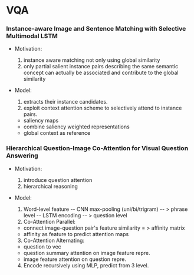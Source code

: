 # VQA  
### Instance-aware Image and Sentence Matching with Selective Multimodal LSTM

* Motivation:  
  1. instance aware matching not only using global similarity  
  2. only partial salient instance pairs describing the same semantic concept can actually be associated and contribute to the global similarity  
  
* Model:
  1. extracts their instance candidates.  
  2. exploit context attention scheme to selectively attend to instance pairs.
    * saliency maps
    * combine saliency weighted representations
    * global context as reference
  
### Hierarchical Question-Image Co-Attention for Visual Question Answering

* Motivation:
  1. introduce question attention
  2. hierarchical reasoning
* Model:  
  1. Word-level feature -- CNN max-pooling \(uni/bi/trigram\) -- \> phrase level -- LSTM encoding -- \> question level
  2. Co-Attention Parallel:
    * connect image-question pair's feature similarity = \> affinity matrix
    * affinity as feature to predict attention maps
  3. Co-Attention Alternating:
    * question to vec
    * question summary attention on image feature repre.
    * image feature attention on question repre.
    
  4. Encode recursively using MLP, predict from 3 level.

